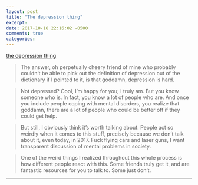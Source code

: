 ```yaml
---
layout: post
title: "The depression thing"
excerpt: 
date: 2017-10-18 22:16:02 -0500
comments: true
categories: 
---
```


[the depression thing](https://zachholman.com/posts/the-depression-thing)

> The answer, oh perpetually cheery friend of mine who probably couldn’t be able to pick out the definition of depression out of the dictionary if I pointed to it, is that goddamn, depression is hard. 

> Not depressed? Cool, I’m happy for you; I truly am. But you know someone who is. In fact, you know a lot of people who are. And once you include people coping with mental disorders, you realize that goddamn, there are a lot of people who could be better off if they could get help.

> But still, I obviously think it’s worth talking about. People act so weirdly when it comes to this stuff, precisely because we don’t talk about it, even today, in 2017. Fuck flying cars and laser guns, I want transparent discussion of mental problems in society.

> One of the weird things I realized throughout this whole process is how different people react with this. Some friends truly get it, and are fantastic resources for you to talk to. Some just don’t. 

---

